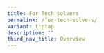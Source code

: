 ```yaml
---
title: For Tech solvers
permalink: /for-tech-solvers/
variant: tiptap
description: ""
third_nav_title: Overview
---
```

